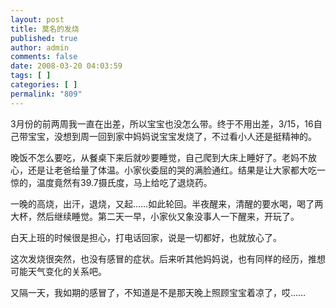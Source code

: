 ```yaml
---
layout: post
title: 莫名的发烧
published: true
author: admin
comments: false
date: 2008-03-20 04:03:59
tags: [ ]
categories: [ ]
permalink: "809"
---
```

3月份的前两周我一直在出差，所以宝宝也没怎么带。终于不用出差，3/15，16自己带宝宝，没想到周一回到家中妈妈说宝宝发烧了，不过看小人还是挺精神的。


  


晚饭不怎么要吃，从餐桌下来后就吵要睡觉，自己爬到大床上睡好了。老妈不放心，还是让老爸给量了体温。小家伙委屈的哭的满脸通红。结果是让大家都大吃一惊的，温度竟然有39.7摄氏度，马上给吃了退烧药。


  


一晚的高烧，出汗，退烧，又起……如此轮回。半夜醒来，清醒的要水喝，喝了两大杯，然后继续睡觉。第二天一早，小家伙又象没事人一下醒来，开玩了。


  


白天上班的时候很是担心，打电话回家，说是一切都好，也就放心了。


  


这次发烧很突然，也没有感冒的症状。后来听其他妈妈说，也有同样的经历，推想可能天气变化的关系吧。


  


又隔一天，我如期的感冒了，不知道是不是那天晚上照顾宝宝着凉了，哎……